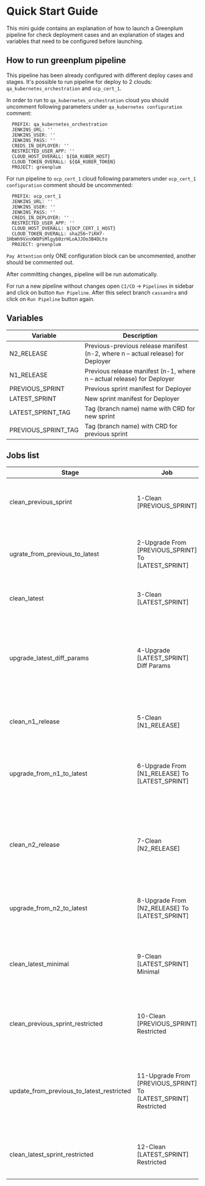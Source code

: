 # Quick Start Guide
This mini guide contains an explanation of how to launch a Greenplum pipeline for check deployment cases and an explanation of stages and variables that need to be configured before launching.

## How to run greenplum pipeline
This pipeline has been already configured with different deploy cases and stages. 
It's possible to run pipeline for deploy to 2 clouds: `qa_kubernetes_orchestration` and `ocp_cert_1`. 

In order to run to `qa_kubernetes_orchestration` cloud you should uncomment following parameters under `qa_kubernetes configuration` comment:
```
  PREFIX: qa_kubernetes_orchestration
  JENKINS_URL: ''
  JENKINS_USER: ''
  JENKINS_PASS: ''
  CREDS_IN_DEPLOYER: ''
  RESTRICTED_USER_APP: ''
  CLOUD_HOST_OVERALL: ${QA_KUBER_HOST}
  CLOUD_TOKEN_OVERALL: ${QA_KUBER_TOKEN}
  PROJECT: greenplum
```
For run pipeline to `ocp_cert_1` cloud following parameters under `ocp_cert_1 configuration` comment should be uncommented:
```
  PREFIX: ocp_cert_1
  JENKINS_URL: ''
  JENKINS_USER: ''
  JENKINS_PASS: ''
  CREDS_IN_DEPLOYER: ''
  RESTRICTED_USER_APP: ''
  CLOUD_HOST_OVERALL: ${OCP_CERT_1_HOST}
  CLOUD_TOKEN_OVERALL: sha256~7iKH7-1HbWh9VxnXW8PsMlgyb0zrHLoAJJOo3B4DLto
  PROJECT: greenplum
```

`Pay Attention` only ONE configuration block can be uncommented, another should be commented out.



After committing changes, pipeline will be run automatically.

For run a new pipeline without changes open `CI/CD` -> `Pipelines` in sidebar and click on button `Run Pipeline`. After this select branch `cassandra` and click on `Run Pipeline` button again.

## Variables
<!-- markdownlint-disable line-length -->
| Variable         | Description                                                                          |
|------------------|--------------------------------------------------------------------------------------|
| N2_RELEASE | Previous-previous release manifest (n-2, where n – actual release)  for Deployer |
| N1_RELEASE  | Previous release manifest (n-1, where n – actual release) for Deployer           |
| PREVIOUS_SPRINT      | Previous sprint manifest for Deployer                                            |
| LATEST_SPRINT      | New sprint manifest for Deployer                                                 |
| LATEST_SPRINT_TAG              | Tag (branch name) name with CRD for new sprint                                       |
| PREVIOUS_SPRINT_TAG          | Tag (branch name) with CRD for previous sprint                                       |
<!-- markdownlint-enable line-length -->


## Jobs list
<!-- markdownlint-disable line-length -->
| Stage                            | Job                                                         | Description                                                                              | Job is avaliable                            |
|----------------------------------|-------------------------------------------------------------|------------------------------------------------------------------------------------------|---------------------------------------------|
| clean_previous_sprint            | 1-Clean [PREVIOUS_SPRINT]                         | Clean Deploy job with previous sprint manifest                                           |                                             |
| ugrate_from_previous_to_latest                 | 2-Upgrade From [PREVIOUS_SPRINT] To [LATEST_SPRINT]                     | Rolling Update job to new manifest from previous sprint                                  |                                             |
| clean_latest                     | 3-Clean [LATEST_SPRINT]                           | Clean Deploy with new manifest                                                           |                                             |
| upgrade_latest_diff_params       | 4-Upgrade [LATEST_SPRINT] Diff Params | Rolling Update with same manifest from previous step, but with changed deployment config |                                             |
| clean_n1_release                   | 5-Clean [N1_RELEASE]                       | Clean Deploy with previous release manifest                                              |                                             |
| upgrade_from_n1_to_latest   | 6-Upgrade From [N1_RELEASE] To [LATEST_SPRINT]       | Rolling Update from previous release manifest to new manifest                            |                                             |
| clean_n2_release               | 7-Clean [N2_RELEASE]                            | Clean Deploy with previous-previous release manifest (n-2, where n – actual release)     |                                             |
| upgrade_from_n2_to_latest            | 8-Upgrade From [N2_RELEASE] To [LATEST_SPRINT]                     | Rolling Update to new manifest from n-2 manifest                                         |                                             |
| clean_latest_minimal             | 9-Clean [LATEST_SPRINT] Minimal                          | Clean Deploy with new manifest and minimal deployment config                             |                                             |
| clean_previous_sprint_restricted     | 10-Clean [PREVIOUS_SPRINT] Restricted             | Clean Deploy with previous sprint manifest in restricted mode                            | if variable RESTRICTED_USER_APP isn't empty |
| update_from_previous_to_latest_restricted | 11-Upgrade From [PREVIOUS_SPRINT] To [LATEST_SPRINT] Restricted        | Rolling Update to new manifest from previous sprint manifest in restricted mode          | if variable RESTRICTED_USER_APP isn't empty |
| clean_latest_sprint_restricted     | 12-Clean [LATEST_SPRINT] Restricted             | Clean Deploy with new manifest in restricted mode                                        | if variable RESTRICTED_USER_APP isn't empty |
<!-- markdownlint-enable line-length -->
